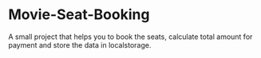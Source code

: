# Movie-Seat-Booking
A small project that helps you to book the seats, calculate total amount for payment and store the data in localstorage.
